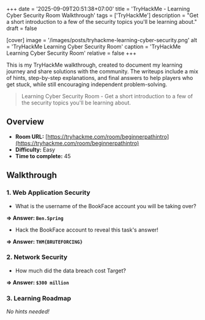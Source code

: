+++
date = '2025-09-09T20:51:38+07:00'
title = 'TryHackMe - Learning Cyber Security Room Walkthrough'
tags = ['TryHackMe']
description = "Get a short introduction to a few of the security topics you'll be learning about."
draft = false

[cover]
  image = '/images/posts/tryhackme-learning-cyber-security.png'
  alt = 'TryHackMe Learning Cyber Security Room'
  caption = 'TryHackMe Learning Cyber Security Room'
  relative = false
+++

This is my TryHackMe walkthrough, created to document my learning journey and share solutions with the community. The writeups include a mix of hints, step-by-step explanations, and final answers to help players who get stuck, while still encouraging independent problem-solving.

> Learning Cyber Security Room - Get a short introduction to a few of the security topics you'll be learning about.

## Overview

-   **Room URL:** [https://tryhackme.com/room/beginnerpathintro](https://tryhackme.com/room/beginnerpathintro)
-   **Difficulty:** Easy
-   **Time to complete:** 45

## Walkthrough

### 1. Web Application Security

-   What is the username of the BookFace account you will be taking over?

**=> Answer: `Ben.Spring`**

-   Hack the BookFace account to reveal this task's answer!

**=> Answer: `THM{BRUTEFORCING}`**

### 2. Network Security

-   How much did the data breach cost Target?

**=> Answer: `$300 million`**

### 3. Learning Roadmap

_No hints needed!_

